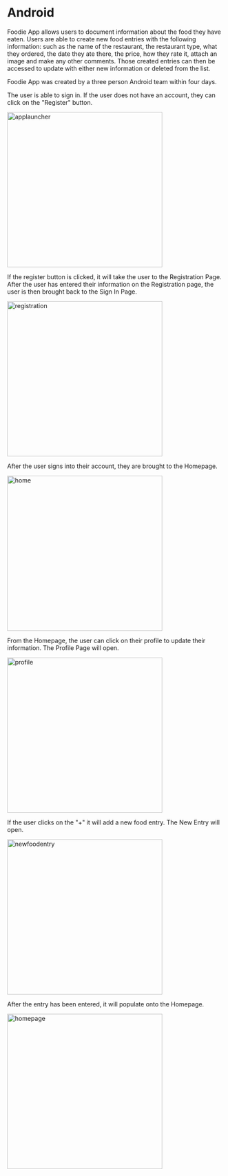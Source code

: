 # Android

Foodie App allows users to document information about the food they have eaten. Users are able to create new food entries with the following information: such as the name of the restaurant, the restaurant type, what they ordered, the date they ate there, the price, how they rate it, attach an image and make any other comments. Those created entries can then be accessed to update with either new information or deleted from the list. 

Foodie App was created by a three person Android team within four days. 

The user is able to sign in. If the user does not have an account, they can click on the "Register" button.

<img src="applauncher.png" alt="applauncher" width="360px">

If the register button is clicked, it will take the user to the Registration Page. After the user has entered their information on the Registration page, the user is then brought back to the Sign In Page. 

<img src="updatedregistration.png" alt="registration" width="360px">

After the user signs into their account, they are brought to the Homepage. 

<img src="home.png" alt="home" width="360px">

From the Homepage, the user can click on their profile to update their information. The Profile Page will open. 

<img src="updatedprofile.png" alt="profile" width="360px">

If the user clicks on the "+" it will add a new food entry. The New Entry will open. 

<img src="newfoodentry.png" alt="newfoodentry" width="360px">

After the entry has been entered, it will populate onto the Homepage. 

<img src="homepage.png" alt="homepage" width="360px">
